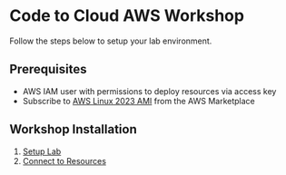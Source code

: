 # Code to Cloud AWS Workshop

Follow the steps below to setup your lab environment. 

## Prerequisites

- AWS IAM user with permissions to deploy resources via access key
- Subscribe to [AWS Linux 2023 AMI](https://aws.amazon.com/marketplace/pp/prodview-ii52uljrxoqiq) from the AWS Marketplace

## Workshop Installation

1. [Setup Lab](docs/Setup/README.md)
2. [Connect to Resources](docs/Connect/README.md)